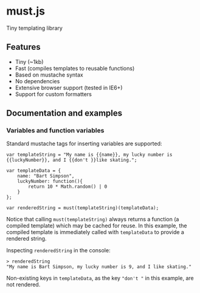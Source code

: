 # must.js

Tiny templating library

## Features
* Tiny (~1kb)
* Fast (compiles templates to reusable functions)
* Based on mustache syntax
* No dependencies
* Extensive browser support (tested in IE6+)
* Support for custom formatters

## Documentation and examples

### Variables and function variables

Standard mustache tags for inserting variables are supported:

```
var templateString = "My name is {{name}}, my lucky number is {{luckyNumber}}, and I {{don't }}like skating.";

var templateData = {
    name: "Bart Simpson",
    luckyNumber: function(){
        return 10 * Math.random() | 0
    } 
};

var renderedString = must(templateString)(templateData);
```

Notice that calling `must(templateString)` always returns a function (a compiled template) which may be cached for reuse. In this example, the compiled template is immediately called with `templateData` to provide a rendered string.

Inspecting `renderedString` in the console:

```
> renderedString
"My name is Bart Simpson, my lucky number is 9, and I like skating."
```

Non-existing keys in `templateData`, as the key `"don't "` in this example, are not rendered.

